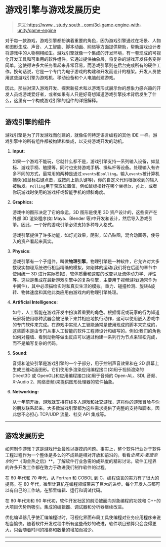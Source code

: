 # 游戏引擎与游戏发展历史

> 原文:[https://www . study south . com/3d-game-engine-with-unity/game-engine](https://www.studytonight.com/3d-game-engineering-with-unity/game-engine)

对于每一款游戏，游戏引擎都扮演着重要的角色，因为游戏引擎通过在场景、人物和图形生成、声音、人工智能、脚本动画、网络等方面提供帮助，帮助游戏设计者将游戏中的人物栩栩如生。游戏引擎就像一个集成的开发环境，有一套现成的可视化开发工具和可重用的软件组件。它通过提供抽象层，将复杂的游戏开发任务变得简单，这使得许多大任务看起来非常容易，而游戏引擎则在后台完成所有的硬件工作。换句话说，它是一个专门为电子游戏的构建和开发而设计的框架。开发人员使用这些游戏引擎为游戏机、移动设备和个人电脑创建游戏。

因此，那些对深入游戏开发、探索新技术和以游戏形式展示你的想象力感兴趣的开发人员或游戏爱好者，或者如果有人只是好奇想知道游戏引擎技术背后发生了什么，这里有一个构成游戏引擎的组件的详细解释。

* * *

## 游戏引擎的组件

游戏引擎是为了开发游戏而创建的，就像任何特定语言编程的其他 IDE 一样。游戏引擎中的所有组件都被构建和集成，以支持游戏开发的动机。

1.  **Input:**

    如果一个游戏不能玩，它就什么都不是，游戏引擎支持一系列输入设备，如鼠标、游戏手柄、触摸等，同时也支持游戏手柄、操纵杆等设备。处理输入有许多不同的方式，最常用的两种是通过:`events`和`polling`。输入`events`被计算机捕获(如鼠标右键点击，或按向上箭头键等)，你的自定义代码根据收到的输入被触发。`Polling`用于获取位置值，例如鼠标指针在哪个坐标(x，y)上，或者你玩游戏时使用的游戏杆或智能手机的倾斜角度。

2.  **Graphics:**

    游戏中的图形决定了它的命运。3D 图形是使用 3D 资产设计的，这些资产在外部 3D 渲染程序(如 Maya、Blender 等)中开发和设计，然后导入游戏引擎。因此，一个好的游戏引擎必须支持多种导入格式。

    游戏引擎提供了许多功能，如灯光效果，阴影，凹凸贴图，混合动画等，使导入的资产看起来真实。

3.  **Physics:**

    游戏引擎有一个子组件，叫做**物理引擎**。物理引擎是一种软件，它允许对大多数现实物理系统进行相当精确的模拟，如刚体的运动(我们将在后面的章节中使用统一 3D 进行实际模拟)、软体质量和速度的改变以及流体动力学、弹性等。这些是集成在最新游戏引擎中的复杂引擎，主要用于视频游戏(通常作为中间件)，其中必须描绘实时和真实生活的模拟。重力、碰撞检测、旋转&旋转、物体速度和其他此类应用由游戏内的物理引擎处理。

4.  **Artificial Intelligence:**

    如今，人工智能在游戏开发中扮演着重要的角色。根据情况或玩家的行为知道玩家将使用哪种武器会被记录下来并相应地执行动作，这可以使用嵌入游戏中的专门软件来完成。在游戏中实现人工智能通常是使用现成的脚本来完成的，这些脚本是由专门从事人工智能的软件工程师设计和编写的。例如:我们的角色如何对撞墙、看到动物等做出反应可以通过构建一系列行为节点来轻松完成，而不是编写复杂的代码。

5.  **Sound:**

    音频和渲染引擎是游戏引擎的一个子部分，用于控制声音效果和在 2D 屏幕上生成三维动画图形。它们使用多渲染应用编程接口(如用于视频渲染的 Direct3D 或 OpenGL)和应用编程接口(如用于音频的 Open-AL、SDL 音频、X-Audio 2、网络音频)来提供图形处理器的软件抽象。

6.  **Networking:**

    从十年前开始，游戏就支持在线多人游戏和社交游戏，这将你的游戏冒险与你的朋友联系起来。大多数游戏引擎都为这些需求提供了完整的支持和脚本，因此您不必担心 TCP/UDP 流量、社交 API 集成等。

* * *

## 游戏发展历史

如何制作游戏？这是游戏行业最难以捉摸的问题。事实上，整个软件行业对于软件工程过程作为一个整体是多么的不成熟是相对开放和前沿的。看看*史蒂夫·麦康奈尔*的**《淘金热之后》**，了解软件行业急需的成熟度的精彩讨论。软件工程界的许多开发工作都在致力于改进我们制作软件的过程。

在 60 年代和 70 年代，从 Fortran 和 COBOL 到 C，编程语言的实力有了很大的提高。在 80 年代，微型计算机在编程领域带来了巨大的进步。每个开发人员都可以有自己的工作站，在那里编辑、运行和调试代码。

在 80 年代末和 90 年代初，软件开发社区的前沿被面向对象编程的功效和 C++的大项目优势所吸引。集成的编辑器、调试器和分析器继续改进。

优化编译器几乎使汇编编程过时，可视化界面布局工具使编程对业务应用程序来说相当愉快。随着软件开发过程中所有这些奇妙的改进，软件项目预算只会变得更大，只会随着时间的推移和数量的增加而减少。

* * *

* * *